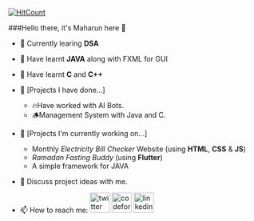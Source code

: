   [![HitCount](https://hits.dwyl.com/maharun/maharun.svg?style=flat-square&show=unique)](http://hits.dwyl.com/maharun/maharun)


###Hello there, it's Maharun here 👋


- 🌱 Currently learing **DSA**
- 📘 Have learnt **JAVA** along with FXML for GUI
- 📙 Have learnt **C** and **C++**

- 🎲 [Projects I have done...]
    - 🔥Have worked with AI Bots.
    - 🪵Management System with Java and C.

- 🦀 [Projects I'm currently working on...]
    - Monthly *Electricity Bill Checker* Website (using **HTML**, **CSS** & **JS**)
    - *Ramadan Fasting Buddy* (using **Flutter**)
    - A simple framework for JAVA 

- 💬 Discuss project ideas with me.
- 📫 How to reach me: [<img src='https://cdn.jsdelivr.net/npm/simple-icons@3.0.1/icons/twitter.svg' alt='twitter' height='40'>](https://twitter.com/maharun0)    [<img src='https://cdn.jsdelivr.net/npm/simple-icons@3.0.1/icons/codeforces.svg' alt='codeforces' height='40'>](https://codeforces.com/profile/maharun) [<img src='https://cdn.jsdelivr.net/npm/simple-icons@3.0.1/icons/linkedin.svg' alt='linkedin' height='40'>](https://www.linkedin.com/in/maharun/)  
